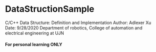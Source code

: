 # DataStructionSample
C/C++ Data Structure: Definition and Implementation
Author: Adlexer Xu
Date: 9/28/2020
Department of robotics, College of automation and electrical engineering at UJN 
#### For personal learning ONLY
